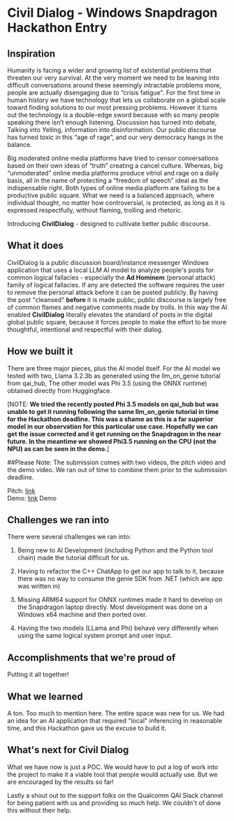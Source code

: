 # Civil Dialog - Windows Snapdragon Hackathon Entry

## Inspiration
Humanity is facing a wider and growing list of existential problems that threaten our very survival.  At the very moment we need to be leaning into difficult conversations around these seemingly intractable problems more, people are actually disengaging due to “crisis fatigue".    For the first time in human history we have technology that lets us collaborate on a global scale toward finding solutions to our most pressing problems.   However it turns out the technology is a double-edge sword because with so many people speaking there isn’t enough listening.   Discussion has turned into debate, Talking into Yelling, information into disinformation.  Our public discourse has turned toxic in this “age of rage”, and our very democracy hangs in the balance.

Big moderated online media platforms have tried to censor conversations based on their own ideas of “truth” creating a cancel culture.  Whereas, big “unmoderated” online media platforms produce vitriol and rage on a daily basis, all in the name of protecting a “freedom of speech” ideal as the indispensable right.  Both types of online media platform are failing to be a productive public square.  What we need is a balanced approach, where individual thought, no matter how controversial, is protected, as long as it is expressed respectfully, without flaming, trolling and rhetoric.  

Introducing **CivilDialog** - designed to cultivate better public discourse.

## What it does
CivilDialog is a public discussion board/instance messenger Windows application that uses a local LLM AI model to analyze people's posts for common logical fallacies - especially the **Ad Hominem**  (personal attack) family of logical fallacies.   If any are detected the software requires the user to remove the personal attack before it can be posted publicly.  By having the post "cleansed" **before** it is made public, public discourse is largely free of common flames and negative comments made by trolls.  In this way the AI enabled **CivilDialog** literally elevates the standard of posts in the digital global public square, because it forces people to make the effort to be more thoughtful, intentional and respectful with their dialog.


## How we built it
There are three major pieces, plus the AI model itself.   For the AI model we tested with two, Llama 3.2.3b as generated using the llm_on_genie tutorial from qai_hub,  The other model was Phi 3.5 (using the ONNX runtime) obtained directly from Huggingface.  

[NOTE:  __We tried the recently posted Phi 3.5 models on qai_hub but was unable to get it running following the same llm_on_genie tutorial in time for the Hackathon deadline.  This was a shame as this is a far superior model in our observation for this particular use case.  Hopefully we can get the issue corrected and it get running on the Snapdragon in the near future.  In the meantime we showed Phi3.5 running on the CPU (not the NPU) as can be seen in the demo.__]

##Please Note:
The submission comes with two videos, the pitch video and the demo video.  We ran out of time to combine them prior to the submission deadline.

Pitch:  [link](https://youtu.be/ZJ67NGt1cEQ)  
Demo: [link](https://youtu.be/hSbcLgq4MjI)  Demo

## Challenges we ran into
There were several challenges we ran into:

1) Being new to AI Development (including Python and the Python tool chain) made the tutorial difficult for us.

2) Having to refactor the C++ ChatApp to get our app to talk to it, because there was no way to consume the genie SDK from .NET (which are app was written in)

3) Missing ARM64 support for ONNX runtimes made it hard to develop on the Snapdragon laptop directly.  Most development was done on a Windows x64 machine and then ported over.

4) Having the two models (LLama and Phi) behave very differently when using the same logical system prompt and user input.

## Accomplishments that we're proud of
Putting it all together!

## What we learned
A ton.  Too much to mention here.  The entire space was new for us.  We had an idea for an AI application that required "local" inferencing in reasonable time, and this Hackathon gave us the excuse to build it.

## What's next for Civil Dialog
What we have now is just a POC.  We would have to put a log of work into the project to make it a viable tool that people would actually use.  But we are encouraged by the results so far!

Lastly a shout out to the support folks on the Qualcomm QAI Slack channel for being patient with us and providing so much help.  We couldn't of done this without their help.
